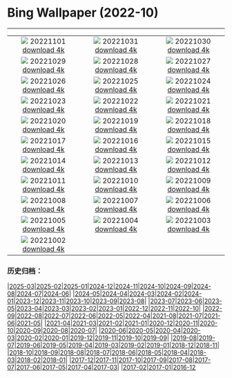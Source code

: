 # Bing Wallpaper (2022-10)
**************
| | | |
| :----: | :----: | :----: |
| ![](https://www.bing.com/th?id=OHR.Calacas_DE-DE0872821664_1920x1080.jpg) 20221101 [download 4k](https://www.bing.com/th?id=OHR.Calacas_DE-DE0872821664_UHD.jpg) | ![](https://www.bing.com/th?id=OHR.WychwoodForest_DE-DE0714020420_1920x1080.jpg) 20221031 [download 4k](https://www.bing.com/th?id=OHR.WychwoodForest_DE-DE0714020420_UHD.jpg) | ![](https://www.bing.com/th?id=OHR.SealRiver_DE-DE0564918955_1920x1080.jpg) 20221030 [download 4k](https://www.bing.com/th?id=OHR.SealRiver_DE-DE0564918955_UHD.jpg) |
| ![](https://www.bing.com/th?id=OHR.SeaAngel_DE-DE0432185241_1920x1080.jpg) 20221029 [download 4k](https://www.bing.com/th?id=OHR.SeaAngel_DE-DE0432185241_UHD.jpg) | ![](https://www.bing.com/th?id=OHR.FrankensteinFriday_DE-DE0293571099_1920x1080.jpg) 20221028 [download 4k](https://www.bing.com/th?id=OHR.FrankensteinFriday_DE-DE0293571099_UHD.jpg) | ![](https://www.bing.com/th?id=OHR.MarienburgZell_DE-DE3907884652_1920x1080.jpg) 20221027 [download 4k](https://www.bing.com/th?id=OHR.MarienburgZell_DE-DE3907884652_UHD.jpg) |
| ![](https://www.bing.com/th?id=OHR.BrockenSpecter_DE-DE3726514674_1920x1080.jpg) 20221026 [download 4k](https://www.bing.com/th?id=OHR.BrockenSpecter_DE-DE3726514674_UHD.jpg) | ![](https://www.bing.com/th?id=OHR.OrcusMouth_DE-DE3576959401_1920x1080.jpg) 20221025 [download 4k](https://www.bing.com/th?id=OHR.OrcusMouth_DE-DE3576959401_UHD.jpg) | ![](https://www.bing.com/th?id=OHR.OttobeurenBibliothek_DE-DE3414794447_1920x1080.jpg) 20221024 [download 4k](https://www.bing.com/th?id=OHR.OttobeurenBibliothek_DE-DE3414794447_UHD.jpg) |
| ![](https://www.bing.com/th?id=OHR.Knobbelzwaan_DE-DE3362383299_1920x1080.jpg) 20221023 [download 4k](https://www.bing.com/th?id=OHR.Knobbelzwaan_DE-DE3362383299_UHD.jpg) | ![](https://www.bing.com/th?id=OHR.KarstMountains_DE-DE3252732573_1920x1080.jpg) 20221022 [download 4k](https://www.bing.com/th?id=OHR.KarstMountains_DE-DE3252732573_UHD.jpg) | ![](https://www.bing.com/th?id=OHR.GeorgiaCypress_DE-DE3125234394_1920x1080.jpg) 20221021 [download 4k](https://www.bing.com/th?id=OHR.GeorgiaCypress_DE-DE3125234394_UHD.jpg) |
| ![](https://www.bing.com/th?id=OHR.SlothDay_DE-DE7576250530_1920x1080.jpg) 20221020 [download 4k](https://www.bing.com/th?id=OHR.SlothDay_DE-DE7576250530_UHD.jpg) | ![](https://www.bing.com/th?id=OHR.WartburgCastle_DE-DE7442950218_1920x1080.jpg) 20221019 [download 4k](https://www.bing.com/th?id=OHR.WartburgCastle_DE-DE7442950218_UHD.jpg) | ![](https://www.bing.com/th?id=OHR.GB25Anni_DE-DE7299315520_1920x1080.jpg) 20221018 [download 4k](https://www.bing.com/th?id=OHR.GB25Anni_DE-DE7299315520_UHD.jpg) |
| ![](https://www.bing.com/th?id=OHR.PrinceChristianSound_DE-DE6922491383_1920x1080.jpg) 20221017 [download 4k](https://www.bing.com/th?id=OHR.PrinceChristianSound_DE-DE6922491383_UHD.jpg) | ![](https://www.bing.com/th?id=OHR.RioArazas_DE-DE6773505197_1920x1080.jpg) 20221016 [download 4k](https://www.bing.com/th?id=OHR.RioArazas_DE-DE6773505197_UHD.jpg) | ![](https://www.bing.com/th?id=OHR.NaqsheRustam_DE-DE6639103353_1920x1080.jpg) 20221015 [download 4k](https://www.bing.com/th?id=OHR.NaqsheRustam_DE-DE6639103353_UHD.jpg) |
| ![](https://www.bing.com/th?id=OHR.HohenzollernHechingen_DE-DE6506429965_1920x1080.jpg) 20221014 [download 4k](https://www.bing.com/th?id=OHR.HohenzollernHechingen_DE-DE6506429965_UHD.jpg) | ![](https://www.bing.com/th?id=OHR.AlaskaMoose_DE-DE6158601555_1920x1080.jpg) 20221013 [download 4k](https://www.bing.com/th?id=OHR.AlaskaMoose_DE-DE6158601555_UHD.jpg) | ![](https://www.bing.com/th?id=OHR.AmmoniteGraveyard_DE-DE5988559044_1920x1080.jpg) 20221012 [download 4k](https://www.bing.com/th?id=OHR.AmmoniteGraveyard_DE-DE5988559044_UHD.jpg) |
| ![](https://www.bing.com/th?id=OHR.TortulaMoss_DE-DE3936508895_1920x1080.jpg) 20221011 [download 4k](https://www.bing.com/th?id=OHR.TortulaMoss_DE-DE3936508895_UHD.jpg) | ![](https://www.bing.com/th?id=OHR.StareLembruch_DE-DE3803966856_1920x1080.jpg) 20221010 [download 4k](https://www.bing.com/th?id=OHR.StareLembruch_DE-DE3803966856_UHD.jpg) | ![](https://www.bing.com/th?id=OHR.ChukchiSea_DE-DE3561645051_1920x1080.jpg) 20221009 [download 4k](https://www.bing.com/th?id=OHR.ChukchiSea_DE-DE3561645051_UHD.jpg) |
| ![](https://www.bing.com/th?id=OHR.GlassOctopus_DE-DE3414070398_1920x1080.jpg) 20221008 [download 4k](https://www.bing.com/th?id=OHR.GlassOctopus_DE-DE3414070398_UHD.jpg) | ![](https://www.bing.com/th?id=OHR.OberbaumBridge_DE-DE3269689530_1920x1080.jpg) 20221007 [download 4k](https://www.bing.com/th?id=OHR.OberbaumBridge_DE-DE3269689530_UHD.jpg) | ![](https://www.bing.com/th?id=OHR.BayofBiscay_DE-DE3992627080_1920x1080.jpg) 20221006 [download 4k](https://www.bing.com/th?id=OHR.BayofBiscay_DE-DE3992627080_UHD.jpg) |
| ![](https://www.bing.com/th?id=OHR.FlamingoTeacher_DE-DE3737259778_1920x1080.jpg) 20221005 [download 4k](https://www.bing.com/th?id=OHR.FlamingoTeacher_DE-DE3737259778_UHD.jpg) | ![](https://www.bing.com/th?id=OHR.CosmicCliffs_DE-DE3590436434_1920x1080.jpg) 20221004 [download 4k](https://www.bing.com/th?id=OHR.CosmicCliffs_DE-DE3590436434_UHD.jpg) | ![](https://www.bing.com/th?id=OHR.GlienickerBruecke_DE-DE3030822909_1920x1080.jpg) 20221003 [download 4k](https://www.bing.com/th?id=OHR.GlienickerBruecke_DE-DE3030822909_UHD.jpg) |
| ![](https://www.bing.com/th?id=OHR.LotsOBalloons_DE-DE2625769949_1920x1080.jpg) 20221002 [download 4k](https://www.bing.com/th?id=OHR.LotsOBalloons_DE-DE2625769949_UHD.jpg) |  |  |

### 历史归档：

|[2025-03](/../2025-03/2025-03.md)|[2025-02](/../2025-02/2025-02.md)|[2025-01](/../2025-01/2025-01.md)|[2024-12](/../2024-12/2024-12.md)|[2024-11](/../2024-11/2024-11.md)|[2024-10](/../2024-10/2024-10.md)|[2024-09](/../2024-09/2024-09.md)|[2024-08](/../2024-08/2024-08.md)|[2024-07](/../2024-07/2024-07.md)|[2024-06](/../2024-06/2024-06.md)|
|[2024-05](/../2024-05/2024-05.md)|[2024-04](/../2024-04/2024-04.md)|[2024-03](/../2024-03/2024-03.md)|[2024-02](/../2024-02/2024-02.md)|[2024-01](/../2024-01/2024-01.md)|[2023-12](/../2023-12/2023-12.md)|[2023-11](/../2023-11/2023-11.md)|[2023-10](/../2023-10/2023-10.md)|[2023-09](/../2023-09/2023-09.md)|[2023-08](/../2023-08/2023-08.md)|
|[2023-07](/../2023-07/2023-07.md)|[2023-06](/../2023-06/2023-06.md)|[2023-05](/../2023-05/2023-05.md)|[2023-04](/../2023-04/2023-04.md)|[2023-03](/../2023-03/2023-03.md)|[2023-02](/../2023-02/2023-02.md)|[2023-01](/../2023-01/2023-01.md)|[2022-12](/../2022-12/2022-12.md)|[2022-11](/../2022-11/2022-11.md)|[2022-10](/2022-10.md)|
|[2022-09](/../2022-09/2022-09.md)|[2022-08](/../2022-08/2022-08.md)|[2022-07](/../2022-07/2022-07.md)|[2022-06](/../2022-06/2022-06.md)|[2022-05](/../2022-05/2022-05.md)|[2022-04](/../2022-04/2022-04.md)|[2021-08](/../2021-08/2021-08.md)|[2021-07](/../2021-07/2021-07.md)|[2021-06](/../2021-06/2021-06.md)|[2021-05](/../2021-05/2021-05.md)|
|[2021-04](/../2021-04/2021-04.md)|[2021-03](/../2021-03/2021-03.md)|[2021-02](/../2021-02/2021-02.md)|[2021-01](/../2021-01/2021-01.md)|[2020-12](/../2020-12/2020-12.md)|[2020-11](/../2020-11/2020-11.md)|[2020-10](/../2020-10/2020-10.md)|[2020-09](/../2020-09/2020-09.md)|[2020-08](/../2020-08/2020-08.md)|[2020-07](/../2020-07/2020-07.md)|
|[2020-06](/../2020-06/2020-06.md)|[2020-05](/../2020-05/2020-05.md)|[2020-04](/../2020-04/2020-04.md)|[2020-03](/../2020-03/2020-03.md)|[2020-02](/../2020-02/2020-02.md)|[2020-01](/../2020-01/2020-01.md)|[2019-12](/../2019-12/2019-12.md)|[2019-11](/../2019-11/2019-11.md)|[2019-10](/../2019-10/2019-10.md)|[2019-09](/../2019-09/2019-09.md)|
|[2019-08](/../2019-08/2019-08.md)|[2019-07](/../2019-07/2019-07.md)|[2019-06](/../2019-06/2019-06.md)|[2019-05](/../2019-05/2019-05.md)|[2019-04](/../2019-04/2019-04.md)|[2019-03](/../2019-03/2019-03.md)|[2019-02](/../2019-02/2019-02.md)|[2019-01](/../2019-01/2019-01.md)|[2018-12](/../2018-12/2018-12.md)|[2018-11](/../2018-11/2018-11.md)|
|[2018-10](/../2018-10/2018-10.md)|[2018-09](/../2018-09/2018-09.md)|[2018-08](/../2018-08/2018-08.md)|[2018-07](/../2018-07/2018-07.md)|[2018-06](/../2018-06/2018-06.md)|[2018-05](/../2018-05/2018-05.md)|[2018-04](/../2018-04/2018-04.md)|[2018-03](/../2018-03/2018-03.md)|[2018-02](/../2018-02/2018-02.md)|[2018-01](/../2018-01/2018-01.md)|
|[2017-12](/../2017-12/2017-12.md)|[2017-11](/../2017-11/2017-11.md)|[2017-10](/../2017-10/2017-10.md)|[2017-09](/../2017-09/2017-09.md)|[2017-08](/../2017-08/2017-08.md)|[2017-07](/../2017-07/2017-07.md)|[2017-06](/../2017-06/2017-06.md)|[2017-05](/../2017-05/2017-05.md)|[2017-04](/../2017-04/2017-04.md)|[2017-03](/../2017-03/2017-03.md)|
|[2017-02](/../2017-02/2017-02.md)|[2017-01](/../2017-01/2017-01.md)|[2016-12](/../2016-12/2016-12.md)